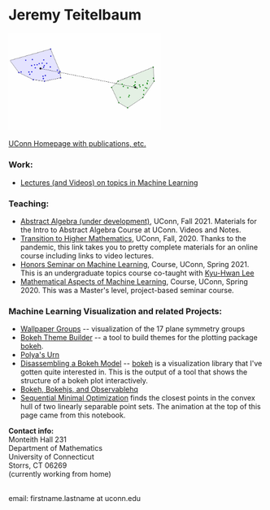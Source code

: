 # Jeremy Teitelbaum


<img src='./smo.gif' width='300'>


[UConn Homepage with publications, etc.](https://teitelbaum.math.uconn.edu)

### Work:

- [Lectures (and Videos) on topics in Machine Learning](ML.html)

### Teaching:
- [Abstract Algebra (under development)](https://jeremy9959.net/2021-Fall-3230-Math), UConn, Fall 2021.  Materials for the Intro to Abstract Algebra Course at UConn.  Videos and Notes. 
- [Transition to Higher Mathematics](https://jeremy9959.net/2020-Fall-2710W-Math), UConn, Fall, 2020. Thanks to the pandemic, this link takes you to pretty complete materials for an online course including links to video lectures.
- [Honors Seminar on Machine Learning](https://jeremy9959.net/Math-3094-Spring-2021), Course, UConn, Spring 2021.
This is an undergraduate topics course co-taught with [Kyu-Hwan Lee](https://www2.math.uconn.edu/~khlee/)
- [Mathematical Aspects of Machine Learning](https://jeremy9959.net/Math-5800-Spring-2020), Course, UConn, Spring 2020.
This was a Master's level, project-based seminar course.

### Machine Learning Visualization and related Projects:

- [Wallpaper Groups](https://observablehq.com/@jeremy9959/the-plane-symmetry-groups/2) -- visualization of the 17 plane symmetry groups
- [Bokeh Theme Builder](https://bokehthemebuilder.herokuapp.com) -- a tool to build themes for the plotting package [bokeh](http://bokeh.pydata.org).
- [Polya's Urn](https://polyas-urn.herokuapp.com)
- [Disassembling a Bokeh Model](./structure_graph.html) -- [bokeh](http://bokeh.pydata.org) is a visualization
library that I've gotten quite interested in.  This is the output of a tool that shows the structure of
a bokeh plot interactively.
- [Bokeh, Bokehjs, and Observablehq](https://towardsdatascience.com/bokeh-bokehjs-and-observablehq-6ddf0c5ffe8a)
- [Sequential Minimal Optimization](https://observablehq.com/@jeremy9959/smo-algorithm) finds the closest
points in the convex hull of two linearly separable point sets.  The animation at the top of this page
came from this notebook.

**Contact info:**<br>
Monteith Hall 231<br>
Department of Mathematics<br>
University of Connecticut<br>
Storrs, CT 06269<br>
(currently working from home)<br>
<br>

email: firstname.lastname at uconn.edu<br>
